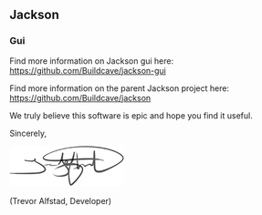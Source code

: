 ## Jackson
### Gui

Find more information on Jackson gui here:
https://github.com/Buildcave/jackson-gui

Find more information on the parent Jackson project here:
https://github.com/Buildcave/jackson

We truly believe this software is epic and hope you find it useful.

Sincerely,

<img alt="Trevor Alfstad Signature" class="signature" src=team/signatures/trevoralfstad.png />

(Trevor Alfstad, Developer)
